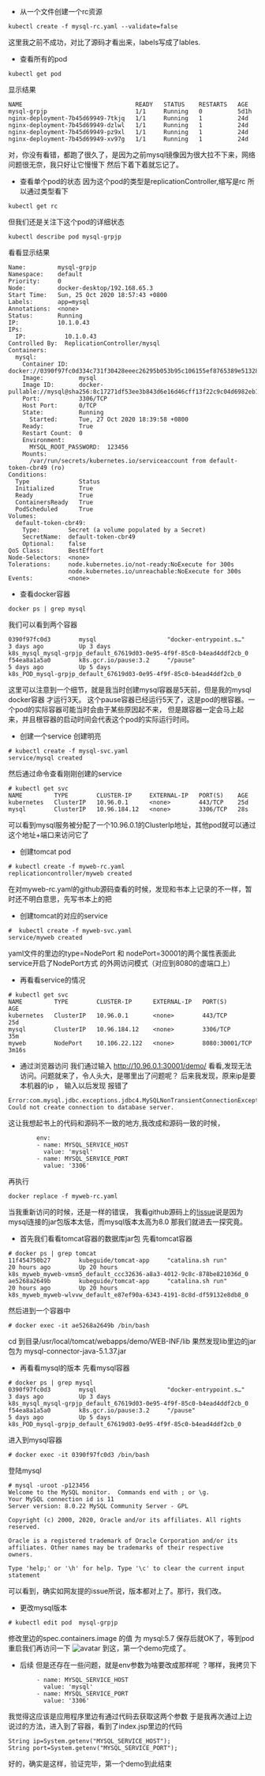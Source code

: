- 从一个文件创建一个rc资源
```
kubectl create -f mysql-rc.yaml --validate=false
```
这里我之前不成功，对比了源码才看出来，labels写成了lables.
- 查看所有的pod
```
kubectl get pod
```
显示结果
```text
NAME                                READY   STATUS    RESTARTS   AGE
mysql-grpjp                         1/1     Running   0          5d1h
nginx-deployment-7b45d69949-7tkjq   1/1     Running   1          24d
nginx-deployment-7b45d69949-dzlwl   1/1     Running   1          24d
nginx-deployment-7b45d69949-pz9xl   1/1     Running   1          24d
nginx-deployment-7b45d69949-xv97g   1/1     Running   1          24d
```
对，你没有看错，都跑了很久了，是因为之前mysql镜像因为很大拉不下来，网络问题很无奈，我只好让它慢慢下
然后下着下着就忘记了。
- 查看单个pod的状态
因为这个pod的类型是replicationController,缩写是rc
所以通过类型看下
```text
kubectl get rc
```
但我们还是关注下这个pod的详细状态
```text
kubectl describe pod mysql-grpjp
```
看看显示结果
```text
Name:         mysql-grpjp
Namespace:    default
Priority:     0
Node:         docker-desktop/192.168.65.3
Start Time:   Sun, 25 Oct 2020 18:57:43 +0800
Labels:       app=mysql
Annotations:  <none>
Status:       Running
IP:           10.1.0.43
IPs:
  IP:           10.1.0.43
Controlled By:  ReplicationController/mysql
Containers:
  mysql:
    Container ID:   docker://0390f97fc0d334c731f30428eeec26295b053b95c106155ef8765389e513283e
    Image:          mysql
    Image ID:       docker-pullable://mysql@sha256:8c17271df53ee3b843d6e16d46cff13f22c9c04d6982eb15a9a47bd5c9ac7e2d
    Port:           3306/TCP
    Host Port:      0/TCP
    State:          Running
      Started:      Tue, 27 Oct 2020 18:39:58 +0800
    Ready:          True
    Restart Count:  0
    Environment:
      MYSQL_ROOT_PASSWORD:  123456
    Mounts:
      /var/run/secrets/kubernetes.io/serviceaccount from default-token-cbr49 (ro)
Conditions:
  Type              Status
  Initialized       True 
  Ready             True 
  ContainersReady   True 
  PodScheduled      True 
Volumes:
  default-token-cbr49:
    Type:        Secret (a volume populated by a Secret)
    SecretName:  default-token-cbr49
    Optional:    false
QoS Class:       BestEffort
Node-Selectors:  <none>
Tolerations:     node.kubernetes.io/not-ready:NoExecute for 300s
                 node.kubernetes.io/unreachable:NoExecute for 300s
Events:          <none>
```
- 查看docker容器
```text
docker ps | grep mysql
```
我们可以看到两个容器
```text
0390f97fc0d3        mysql                    "docker-entrypoint.s…"   3 days ago          Up 3 days                               k8s_mysql_mysql-grpjp_default_67619d03-0e95-4f9f-85c0-b4ead4ddf2cb_0
f54ea8a1a5a0        k8s.gcr.io/pause:3.2     "/pause"                 5 days ago          Up 5 days                               k8s_POD_mysql-grpjp_default_67619d03-0e95-4f9f-85c0-b4ead4ddf2cb_0
```
这里可以注意到一个细节，就是我当时创建mysql容器是5天前，但是我的mysql docker容器 才运行3天。
这个pause容器已经运行5天了，这是pod的根容器。一个pod的实际容器可能当时会由于某些原因起不来，
但是跟容器一定会马上起来，并且根容器的启动时间会代表这个pod的实际运行时间。
- 创建一个service
创建明亮
```text
# kubectl create -f mysql-svc.yaml
service/mysql created
```
然后通过命令查看刚刚创建的service
```text
# kubectl get svc
NAME         TYPE        CLUSTER-IP     EXTERNAL-IP   PORT(S)    AGE
kubernetes   ClusterIP   10.96.0.1      <none>        443/TCP    25d
mysql        ClusterIP   10.96.184.12   <none>        3306/TCP   28s
```
可以看到mysql服务被分配了一个10.96.0.1的ClusterIp地址，其他pod就可以通过这个地址+端口来访问它了

- 创建tomcat pod
```text
# kubectl create -f myweb-rc.yaml
replicationcontroller/myweb created
```
在对myweb-rc.yaml的github源码查看的时候，发现和书本上记录的不一样，暂时还不明白意思，先写书本上的把

- 创建tomcat的对应的service
```text
#  kubectl create -f myweb-svc.yaml 
service/myweb created
```
yaml文件的里边的type=NodePort 和 nodePort=30001的两个属性表面此service开启了NodePort方式
的外网访问模式（对应到8080的虚端口上）

- 再看看service的情况
```text
# kubectl get svc
NAME         TYPE        CLUSTER-IP      EXTERNAL-IP   PORT(S)          AGE
kubernetes   ClusterIP   10.96.0.1       <none>        443/TCP          25d
mysql        ClusterIP   10.96.184.12    <none>        3306/TCP         35m
myweb        NodePort    10.106.22.122   <none>        8080:30001/TCP   3m16s
```
- 通过浏览器访问
我们通过输入 http://10.96.0.1:30001/demo/ 看看,发现无法访问。问题就来了，令人头大，是哪里出了问题呢？
后来我发现，原来ip是要本机器的ip ，
输入以后发现 报错了
```text
Error:com.mysql.jdbc.exceptions.jdbc4.MySQLNonTransientConnectionException: Could not create connection to database server.
```
这让我想起书上的代码和源码不一致的地方,我改成和源码一致的时候，
```text
        env:
        - name: MYSQL_SERVICE_HOST
          value: 'mysql'
        - name: MYSQL_SERVICE_PORT
          value: '3306'
```
再执行
```text
docker replace -f myweb-rc.yaml
```
当我重新访问的时候，还是一样的错误，
我看github源码上的[!issue](https://github.com/kubeguide/K8sDefinitiveGuide-V4-Sourcecode/issues/7)说是因为mysql连接的jar包版本太低，而mysql版本太高为8.0
那我们就进去一探究竟。
- 首先我们看看tomcat容器的数据库jar包
先看tomcat容器
```text
# docker ps | grep tomcat
11f454750b27        kubeguide/tomcat-app     "catalina.sh run"        20 hours ago        Up 20 hours                             k8s_myweb_myweb-vmsm5_default_ccc32636-a8a3-4012-9c8c-878be821036d_0
ae5268a2649b        kubeguide/tomcat-app     "catalina.sh run"        20 hours ago        Up 20 hours                             k8s_myweb_myweb-wlvvw_default_e87ef90a-6343-4191-8c8d-df59132e8db8_0
```
然后进到一个容器中
```text
# docker exec -it ae5268a2649b /bin/bash
```
cd 到目录/usr/local/tomcat/webapps/demo/WEB-INF/lib
果然发现lib里边的jar包为 mysql-connector-java-5.1.37.jar
- 再看看mysql的版本
先看mysql容器
```text
# docker ps | grep mysql
0390f97fc0d3        mysql                    "docker-entrypoint.s…"   3 days ago          Up 3 days                               k8s_mysql_mysql-grpjp_default_67619d03-0e95-4f9f-85c0-b4ead4ddf2cb_0
f54ea8a1a5a0        k8s.gcr.io/pause:3.2     "/pause"                 5 days ago          Up 5 days                               k8s_POD_mysql-grpjp_default_67619d03-0e95-4f9f-85c0-b4ead4ddf2cb_0
```
进入到mysql容器
```text
# docker exec -it 0390f97fc0d3 /bin/bash
```
登陆mysql
```text
# mysql -uroot -p123456
Welcome to the MySQL monitor.  Commands end with ; or \g.
Your MySQL connection id is 11
Server version: 8.0.22 MySQL Community Server - GPL

Copyright (c) 2000, 2020, Oracle and/or its affiliates. All rights reserved.

Oracle is a registered trademark of Oracle Corporation and/or its
affiliates. Other names may be trademarks of their respective
owners.

Type 'help;' or '\h' for help. Type '\c' to clear the current input statement
```
可以看到，确实如网友提的issue所说，版本都对上了。那行，我们改。
- 更改mysql版本
```
# kubectl edit pod  mysql-grpjp
```
修改里边的spec.containers.image 的值 为 mysql:5.7
保存后就OK了，等到pod重启我们再访问一下
![avatar](./img/web_success.png) 到这，第一个demo完成了。
- 后续
但是还存在一些问题，就是env参数为啥要改成那样呢 ？哪样，我拷贝下
```text
        - name: MYSQL_SERVICE_HOST
          value: 'mysql'
        - name: MYSQL_SERVICE_PORT
          value: '3306'
```
我觉得这应该是应用程序里边有通过代码去获取这两个参数
于是我再次通过上边说过的方法，进入到了容器，看到了index.jsp里边的代码
```text
String ip=System.getenv("MYSQL_SERVICE_HOST");
String port=System.getenv("MYSQL_SERVICE_PORT");
```
好的，确实是这样，验证完毕，第一个demo到此结束